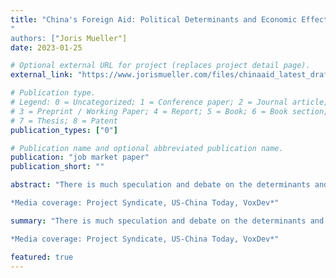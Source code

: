 ```yaml
---
title: "China's Foreign Aid: Political Determinants and Economic Effects <a href="https://www.jorismueller.com/files/chinaaid_latest_draft.pdf"> pdf </a>"
"
authors: ["Joris Mueller"]
date: 2023-01-25

# Optional external URL for project (replaces project detail page).
external_link: "https://www.jorismueller.com/files/chinaaid_latest_draft.pdf"

# Publication type.
# Legend: 0 = Uncategorized; 1 = Conference paper; 2 = Journal article;
# 3 = Preprint / Working Paper; 4 = Report; 5 = Book; 6 = Book section;
# 7 = Thesis; 8 = Patent
publication_types: ["0"]

# Publication name and optional abbreviated publication name.
publication: "job market paper"
publication_short: ""

abstract: "There is much speculation and debate on the determinants and effects of China's foreign aid. China has recently become the largest provider of official finance to developing countries. Using a novel dataset, I document that when there is labor unrest in a Chinese prefecture, contracts for infrastructure aid projects are allocated to state-owned firms in the prefecture, and employment by these firms increases. Connections between these firms and other countries mean that China's response to domestic unrest affects the allocation of Chinese aid projects to recipient countries. I exploit this variation to develop a novel instrument for identifying the causal effects of Chinese aid on recipients. I find large positive short-term but small long-term effects on economic outcomes. <br/>

*Media coverage: Project Syndicate, US-China Today, VoxDev*"

summary: "There is much speculation and debate on the determinants and effects of China's foreign aid. China has recently become the largest provider of official finance to developing countries. Using a novel dataset, I document that when there is labor unrest in a Chinese prefecture, contracts for infrastructure aid projects are allocated to state-owned firms in the prefecture, and employment by these firms increases. Connections between these firms and other countries mean that China's response to domestic unrest affects the allocation of Chinese aid projects to recipient countries. I exploit this variation to develop a novel instrument for identifying the causal effects of Chinese aid on recipients. I find large positive short-term but small long-term effects on economic outcomes. <br/>

*Media coverage: Project Syndicate, US-China Today, VoxDev*"

featured: true
---
```


